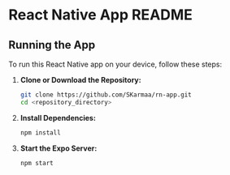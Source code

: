 # React Native App README

## Running the App

To run this React Native app on your device, follow these steps:

1. **Clone or Download the Repository:**
   ```bash
   git clone https://github.com/SKarmaa/rn-app.git
   cd <repository_directory>

2. **Install Dependencies:**
    ```bash
    npm install

3. **Start the Expo Server:**
    ```bash
    npm start
